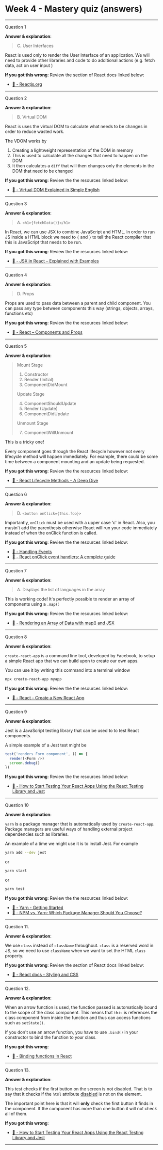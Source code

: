 # Week 4 - Mastery quiz (answers)

<hr>

Question 1

**Answer & explanation**:

> C. User Interfaces

React is used only to render the User Interface of an application. We will need to provide other libraries and code to do additional actions (e.g. fetch data, act on user input )

**If you got this wrong**: Review the section of React docs linked below:

- [:link: - Reactjs.org](https://reactjs.org/)

<hr>

Question 2

**Answer & explanation**:

> B. Virtual DOM

React is uses the virtual DOM to calculate what needs to be changes in order to reduce wasted work.

The VDOM works by

1. Creating a lightweight representation of the DOM in memory
2. This is used to calculate all the changes that need to happen on the DOM
3. It then calculates a `diff` that will then changes only the elements in the DOM that need to be changed

**If you got this wrong**: Review the the resources linked below:

- [:link: - Virtual DOM Explained in Simple English](https://programmingwithmosh.com/react/react-virtual-dom-explained/)

<hr>

Question 3

**Answer & explanation**:

> A. `<h1>{fetchData()}</h1>`

In React, we can use JSX to combine JavaScript and HTML. In order to run JS inside a HTML block we need to `{` and `}` to tell the React compiler that this is JavaScript that needs to be run.

**If you got this wrong**: Review the the resources linked below:

- [:link: - JSX in React – Explained with Examples](https://www.freecodecamp.org/news/jsx-in-react-introduction/)

<hr>

Question 4

**Answer & explanation**:

> D. Props

Props are used to pass data between a parent and child component. You can pass any type between components this way (strings, objects, arrays, functions etc)

**If you got this wrong**: Review the the resources linked below:

- [:link: - React – Components and Props](https://reactjs.org/docs/components-and-props.html)

<hr>

Question 5

**Answer & explanation**:

> Mount Stage
>
> 1. Constructor
> 2. Render (Initial)
> 3. ComponentDidMount
>
> Update Stage
>
> 4. ComponentShouldUpdate
> 5. Render (Update)
> 6. ComponentDidUpdate
>
> Unmount Stage
>
> 7. ComponentWillUnmount

This is a tricky one!

Every component goes through the React lifecycle however not every lifecycle method will happen immediately. For example, there could be some time between a component mounting and an update being requested.

**If you got this wrong**: Review the the resources linked below:

- [:link: - React Lifecycle Methods – A Deep Dive](https://programmingwithmosh.com/javascript/react-lifecycle-methods/)

<hr>

Question 6

**Answer & explanation**:

> D. `<button onClick={this.foo}>`

Importantly, `onClick` must be used with a upper case 'c' in React. Also, you mustn't add the parenthesis otherwise React will run your code immediately instead of when the onClick function is called.

**If you got this wrong**: Review the the resources linked below:

- [:link: - Handling Events](https://reactjs.org/docs/handling-events.html)
- [:link: - React onClick event handlers: A complete guide](https://reactjs.org/docs/handling-events.html)

<hr>

Question 7

**Answer & explanation**:

> A. Displays the list of languages in the array

This is working code! It's perfectly possible to render an array of components using a `.map()`

**If you got this wrong**: Review the the resources linked below:

- [:link: - Rendering an Array of Data with map() and JSX](http://www.hackingwithreact.com/read/1/13/rendering-an-array-of-data-with-map-and-jsx)

<hr>

Question 8

**Answer & explanation**:

`create-react-app` is a command line tool, developed by Facebook, to setup a simple React app that we can build upon to create our own apps.

You can use it by writing this command into a terminal window

```sh
npx create-react-app myapp
```

**If you got this wrong**: Review the the resources linked below:

- [:link: - React - Create a New React App](https://reactjs.org/docs/create-a-new-react-app.html)

<hr>

Question 9

**Answer & explanation**:

Jest is a JavaScript testing library that can be used to to test React components.

A simple example of a Jest test might be

```js
test('renders Form component', () => {
  render(<Form />)
  screen.debug()
})
```

**If you got this wrong**: Review the the resources linked below:

- [:link: - How to Start Testing Your React Apps Using the React Testing Library and Jest](https://www.freecodecamp.org/news/8-simple-steps-to-start-testing-react-apps-using-react-testing-library-and-jest/)

<hr>

Question 10

**Answer & explanation**:

`yarn` is a package manager that is automatically used by `create-react-app`. Package managers are useful ways of handling external project dependencies such as libraries.

An example of a time we might use it is to install Jest. For example

```sh
yarn add --dev jest
```

or

```sh
yarn start
```

or

```sh
yarn test
```

**If you got this wrong**: Review the the resources linked below:

- [:link: - Yarn - Getting Started](https://classic.yarnpkg.com/en/docs/getting-started)
- [:link: - NPM vs. Yarn: Which Package Manager Should You Choose?](https://www.whitesourcesoftware.com/free-developer-tools/blog/npm-vs-yarn-which-should-you-choose/)

<hr>

Question 11.

**Answer & explanation**:

We use `class` instead of `className` throughout. `class` is a reserved word in JS, so we need to use `className` when we want to set the HTML `class` property.

**If you got this wrong**: Review the section of React docs linked below:

- [:link: - React docs - Styling and CSS](https://reactjs.org/docs/faq-styling.html)

<hr>

Question 12.

**Answer & explanation**:

When an arrow function is used, the function passed is automatically bound to the scope of the class component. This means that `this` is references the class component from inside the function and thus can access functions such as `setState()`.

If you don't use an arrow function, you have to use `.bind()` in your constructor to bind the function to your class.

**If you got this wrong**:

- [:link: - Binding functions in React](https://codeburst.io/binding-functions-in-react-b168d2d006cb)

<hr>

Question 13.

**Answer & explanation**:

This test checks if the first button on the screen is not disabled. That is to say that it checks if the `html` attribute [disabled](https://developer.mozilla.org/en-US/docs/Web/HTML/Attributes/disabled) is not on the element.

The important point here is that it will **only** check the first button it finds in the component. If the component has more than one button it will not check all of them.

**If you got this wrong**:

- [:link: - How to Start Testing Your React Apps Using the React Testing Library and Jest](https://www.freecodecamp.org/news/8-simple-steps-to-start-testing-react-apps-using-react-testing-library-and-jest)

<hr>
